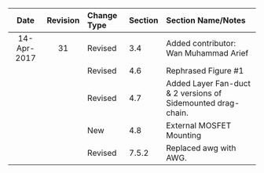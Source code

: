 | Date | Revision | Change Type | Section | Section Name/Notes |
| :---: | :---: | :--- | :--- | :--- |
| 14-Apr-2017 | 31 | Revised | 3.4 | Added contributor: Wan Muhammad Arief |
|  |  | Revised | 4.6 | Rephrased Figure \#1 |
|  |  | Revised | 4.7 | Added Layer Fan-duct & 2 versions of Sidemounted drag-chain. |
|  |  | New | 4.8 | External MOSFET Mounting |
|  |  | Revised | 7.5.2 | Replaced awg with AWG. |



